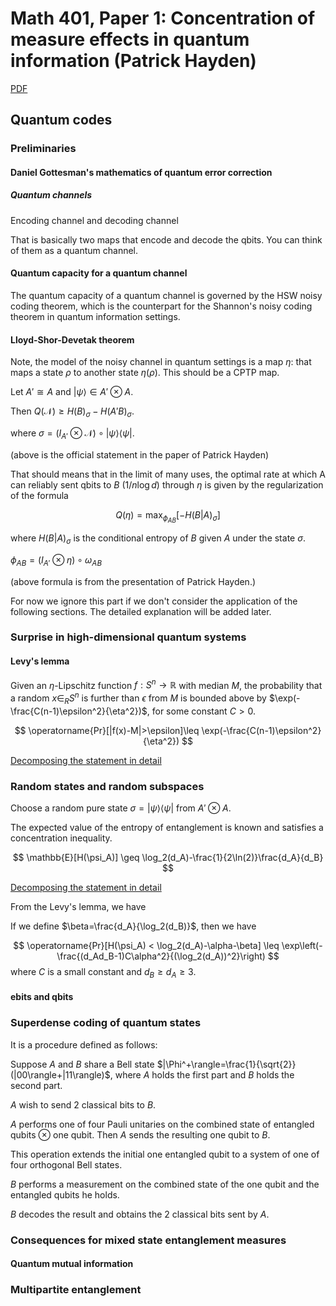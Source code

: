 # Math 401, Paper 1: Concentration of measure effects in quantum information (Patrick Hayden)

[PDF](https://www.ams.org/books/psapm/068/2762144)

## Quantum codes

### Preliminaries

#### Daniel Gottesman's mathematics of quantum error correction

##### Quantum channels

Encoding channel and decoding channel

That is basically two maps that encode and decode the qbits. You can think of them as a quantum channel.

#### Quantum capacity for a quantum channel

The quantum capacity of a quantum channel is governed by the HSW noisy coding theorem, which is the counterpart for the Shannon's noisy coding theorem in quantum information settings.

#### Lloyd-Shor-Devetak theorem

Note, the model of the noisy channel in quantum settings is a map $\eta$: that maps a state $\rho$ to another state $\eta(\rho)$. This should be a CPTP map.

Let $A'\cong A$ and $|\psi\rangle\in A'\otimes A$.

Then $Q(\mathcal{N})\geq H(B)_\sigma-H(A'B)_\sigma$.

where $\sigma=(I_{A'}\otimes \mathcal{N})\circ|\psi\rangle\langle\psi|$.

(above is the official statement in the paper of Patrick Hayden)

That should means that in the limit of many uses, the optimal rate at which A can reliably sent qbits to $B$ ($1/n\log d$) through $\eta$ is given by the regularization of the formula

$$
Q(\eta)=\max_{\phi_{AB}}[-H(B|A)_\sigma]
$$

where $H(B|A)_\sigma$ is the conditional entropy of $B$ given $A$ under the state $\sigma$.

$\phi_{AB}=(I_{A'}\otimes \eta)\circ\omega_{AB}$

(above formula is from the presentation of Patrick Hayden.)

For now we ignore this part if we don't consider the application of the following sections. The detailed explanation will be added later.

### Surprise in high-dimensional quantum systems

#### Levy's lemma

Given an $\eta$-Lipschitz function $f:S^n\to \mathbb{R}$ with median $M$, the probability that a random $x\in_R S^n$ is further than $\epsilon$ from $M$ is bounded above by $\exp(-\frac{C(n-1)\epsilon^2}{\eta^2})$, for some constant $C>0$.

$$
\operatorname{Pr}[|f(x)-M|>\epsilon]\leq \exp(-\frac{C(n-1)\epsilon^2}{\eta^2})
$$

[Decomposing the statement in detail](Math401_P1_3.md)

### Random states and random subspaces

Choose a random pure state $\sigma=|\psi\rangle\langle\psi|$ from $A'\otimes A$.

The expected value of the entropy of entanglement is known and satisfies a concentration inequality.

$$
\mathbb{E}[H(\psi_A)] \geq \log_2(d_A)-\frac{1}{2\ln(2)}\frac{d_A}{d_B}
$$

[Decomposing the statement in detail](Math401_P1_2.md)

From the Levy's lemma, we have

If we define $\beta=\frac{d_A}{\log_2(d_B)}$, then we have

$$
\operatorname{Pr}[H(\psi_A) < \log_2(d_A)-\alpha-\beta] \leq \exp\left(-\frac{(d_Ad_B-1)C\alpha^2}{(\log_2(d_A))^2}\right)
$$
where $C$ is a small constant and $d_B\geq d_A\geq 3$.

#### ebits and qbits

### Superdense coding of quantum states

It is a procedure defined as follows:

Suppose $A$ and $B$ share a Bell state $|\Phi^+\rangle=\frac{1}{\sqrt{2}}(|00\rangle+|11\rangle)$, where $A$ holds the first part and $B$ holds the second part.

$A$ wish to send 2 classical bits to $B$.

$A$ performs one of four Pauli unitaries on the combined state of entangled qubits $\otimes$ one qubit. Then $A$ sends the resulting one qubit to $B$.

This operation extends the initial one entangled qubit to a system of one of four orthogonal Bell states.

$B$ performs a measurement on the combined state of the one qubit and the entangled qubits he holds.

$B$ decodes the result and obtains the 2 classical bits sent by $A$.

### Consequences for mixed state entanglement measures

#### Quantum mutual information

### Multipartite entanglement

